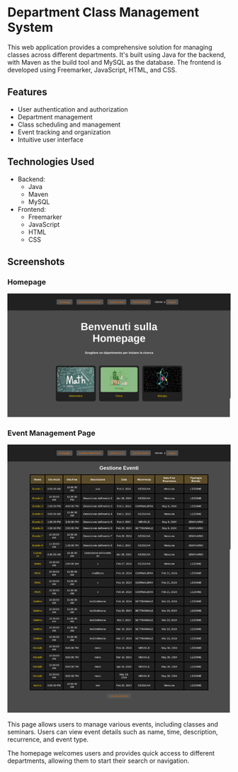 # Department Class Management System

This web application provides a comprehensive solution for managing classes across different departments. It's built using Java for the backend, with Maven as the build tool and MySQL as the database. The frontend is developed using Freemarker, JavaScript, HTML, and CSS.

## Features

- User authentication and authorization
- Department management
- Class scheduling and management
- Event tracking and organization
- Intuitive user interface

## Technologies Used

- Backend:
  - Java
  - Maven
  - MySQL
- Frontend:
  - Freemarker
  - JavaScript
  - HTML
  - CSS

## Screenshots

### Homepage
![Homepage](HomepageExample.png)

### Event Management Page
![Event Management](EventsExample.png)

This page allows users to manage various events, including classes and seminars. Users can view event details such as name, time, description, recurrence, and event type.



The homepage welcomes users and provides quick access to different departments, allowing them to start their search or navigation.

